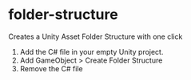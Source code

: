 # folder-structure
Creates a Unity Asset Folder Structure with one click

1. Add the C# file in your empty Unity project.
2. Add GameObject > Create Folder Structure
3. Remove the C# file

